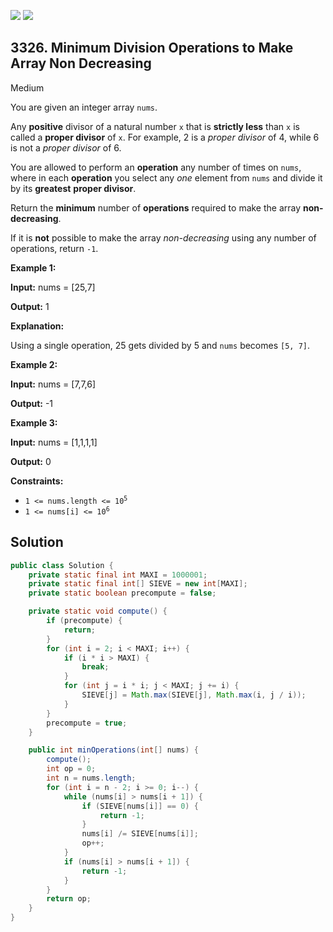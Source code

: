 [![](https://img.shields.io/github/stars/javadev/LeetCode-in-Java?label=Stars&style=flat-square)](https://github.com/javadev/LeetCode-in-Java)
[![](https://img.shields.io/github/forks/javadev/LeetCode-in-Java?label=Fork%20me%20on%20GitHub%20&style=flat-square)](https://github.com/javadev/LeetCode-in-Java/fork)

## 3326\. Minimum Division Operations to Make Array Non Decreasing

Medium

You are given an integer array `nums`.

Any **positive** divisor of a natural number `x` that is **strictly less** than `x` is called a **proper divisor** of `x`. For example, 2 is a _proper divisor_ of 4, while 6 is not a _proper divisor_ of 6.

You are allowed to perform an **operation** any number of times on `nums`, where in each **operation** you select any _one_ element from `nums` and divide it by its **greatest** **proper divisor**.

Return the **minimum** number of **operations** required to make the array **non-decreasing**.

If it is **not** possible to make the array _non-decreasing_ using any number of operations, return `-1`.

**Example 1:**

**Input:** nums = [25,7]

**Output:** 1

**Explanation:**

Using a single operation, 25 gets divided by 5 and `nums` becomes `[5, 7]`.

**Example 2:**

**Input:** nums = [7,7,6]

**Output:** \-1

**Example 3:**

**Input:** nums = [1,1,1,1]

**Output:** 0

**Constraints:**

*   <code>1 <= nums.length <= 10<sup>5</sup></code>
*   <code>1 <= nums[i] <= 10<sup>6</sup></code>

## Solution

```java
public class Solution {
    private static final int MAXI = 1000001;
    private static final int[] SIEVE = new int[MAXI];
    private static boolean precompute = false;

    private static void compute() {
        if (precompute) {
            return;
        }
        for (int i = 2; i < MAXI; i++) {
            if (i * i > MAXI) {
                break;
            }
            for (int j = i * i; j < MAXI; j += i) {
                SIEVE[j] = Math.max(SIEVE[j], Math.max(i, j / i));
            }
        }
        precompute = true;
    }

    public int minOperations(int[] nums) {
        compute();
        int op = 0;
        int n = nums.length;
        for (int i = n - 2; i >= 0; i--) {
            while (nums[i] > nums[i + 1]) {
                if (SIEVE[nums[i]] == 0) {
                    return -1;
                }
                nums[i] /= SIEVE[nums[i]];
                op++;
            }
            if (nums[i] > nums[i + 1]) {
                return -1;
            }
        }
        return op;
    }
}
```